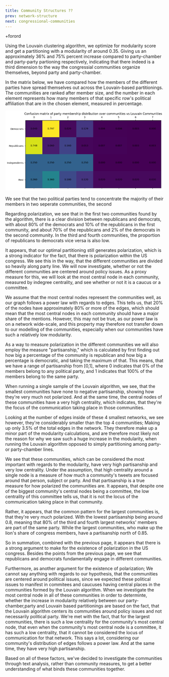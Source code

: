 ```yaml
---
title: Community Structures ??
prev: network-structure
next: congressional-communities
---
```

+forord

<!-- Louvain:   
            Confusion matrix
            Community size (power law) (farve efter parti?)
            Evt. statistisk tests
-->

Using the Louvain clustering algorithm, we optimize for modularity score and get a partitioning with a modularity of around 0.35. Giving us an approximately 36% and 75% percent increase compared to party-chamber and party-party partioning respectively, indicating that there indeed is a third dimension to the way the congressial communities organize themselves, beyond party and party-chamber.

In the matrix below, we have compared how the members of the different parties have spread themselves out across the Louvain-based partitionings. The communities are ranked after member size, and the number in each element represents how many members of that specific row's political affiliation that are in the chosen element, measured in percentage.

![](/images/Matrix.png)

We see that the two political parties tend to concentrate the majority of their members in two seperate communities, the second

Regarding polarization, we see that in the first two communities found by the algorithm, there is a clear division between republicans and democrats, with about 80% of the democrats and 10% of the republicans in the first community, and about 70% of the republicans and 2% of the democrats in the second community. In the third and fourth communities, the proportion of republicans to democrats vice versa is also low.

It appears, that our optimal partitioning still generates polarization, which is a strong indicator for the fact, that there is polarization within the US congress. We see this in the way, that the different communities are divided so heavily along party line. We will now investigate, whether or not the different communities are centered around policy issues. As a proxy measure for this, we will look at the most central node in each community, measured by indegree centrality, and see whether or not it is a caucus or a committee.

We assume that the most central nodes represent the communities well, as our graph follows a power law with regards to edges. This tells us, that 20% of the nodes have approximately 80% or more of the edges, which should mean that the most central nodes in each community should have a major share of the mentions. However, this may not be true, as our power law is on a network wide-scale, and this property may therefore not transfer down to our modelling of the communities, especially when our communities have such a relatively low modularity.

As a way to measure polarization in the different communities we will also employ the measure "partisanship," which is calculated by first finding out how big a percentage of the community is republican and how big a percentage is democratic, and taking the maximum of that. This means, that we have a range of partisanship from [0,1], where 0 indicates that 0% of the members belong to any political party, and 1 indicates that 100% of the members belong to the same party.


<!-- ^Mangler lige at poste mein graf her -->

When running a single sample of the Louvain algorithm, we see, that the smallest communities have none to negative partisanship, showing how they're very much not polarized. And at the same time, the central nodes of these communities have a very high centrality, which indicates, that they're the focus of the communication taking place in those communities. 

Looking at the number of edges inside of these 4 smallest networks, we see however, they're considerably smaller than the top 4 communities; Making up only 3.5% of the total edges in the network. They therefore make up a minor part of the modularity calculations, and are therefore most likely not the reason for why we saw such a huge increase in the modularity, when running the Louvain algorithm opposed to simply partitioning among party- or party-chamber lines.

We see that these communities, which can be considered the most important with regards to the modularity, have very high partisanship and very low centrality. Under the assumption, that high centrality around a single node is a measure of how much a community's tweets are focused around that person, subject or party. And that partisanship is a true measure for how polarized the communities are. It appears, that despite one of the biggest community's central nodes being a committee, the low centrality of this committee tells us, that it is not the locus of the communication taking place in that community.

Rather, it appears, that the common pattern for the largest communities is, that they're very much polarized.  With the lowest partisanship being around 0.8, meaning that 80% of the third and fourth largest networks' members are part of the same party. While the largest communities, who make up the lion's share of congress members, have a partisanship north of 0.85.

So in summation, combined with the previous page, it appears that there is a strong argument to make for the existence of polarization in the US congress. Besides the points from the previous page, we see that republicans and democrats fundamentally engage in different communities. 

Furthermore, as another argument for the existence of polarization; We cannot say anything with regards to our hypothesis, that the communities are centered around political issues, since we expected these political issues to manifest in commitees and caucuses having central places in the communities formed by the Louvain algorithm. When we investigate the most central node in all of these communities in order to determinte, whether the increase in modularity relatively between our party-chamber,party and Louvain based partitionings are based on the fact, that the Louvain algorithm centers its communities around policy issues and not necessarily political party. We're met with the fact, that for the largest communities, there is such a low centrality for the community's most central node, that even when the community's most central node is a committee, it has such a low centrality, that it cannot be considered the locus of communication for that network. This says a lot, considering our community's distribution of edges follows a power law. And at the same time, they have very high partisanship. 

<!-- ^Skal lige omskrives, når kl ikke er 03 om morgenen, lol -->


Based on all of these factors, we've decided to investigate the communities through text analysis, rather than community measures, to get a better understanding of what binds these communities together.



<!--  -->



<!--
Lorem ipsum dolor sit amet, consectetur adipiscing elit. In nulla tellus, tempus sed lobortis quis, venenatis ac ante. Maecenas accumsan augue ultricies metus hendrerit, in ultrices urna fringilla. Suspendisse lobortis egestas magna, sit amet fermentum ligula tincidunt vitae. Suspendisse cursus non dui a vulputate. Cras vestibulum vulputate enim eu placerat. Ut scelerisque semper justo sit amet auctor. Aliquam sit amet iaculis tortor.

> Nulla in justo hendrerit, tincidunt mauris et, porta est. Donec in leo vitae est ultrices dapibus id nec tortor. Maecenas ut ipsum eu nisl cursus facilisis scelerisque eu ex. Aliquam euismod elementum libero, at vehicula ipsum.

Nam commodo lorem quis tortor euismod, ut ultrices orci aliquet. Sed eget dui nec sem ullamcorper convallis id nec ante. Aliquam ultricies a massa quis semper. Donec suscipit augue ut sagittis hendrerit. Aliquam erat volutpat. Proin aliquet maximus nibh, id aliquet justo maximus at. Sed accumsan ante id aliquam pellentesque. Aliquam nec hendrerit quam. Suspendisse maximus eros sollicitudin, accumsan turpis eu, blandit nulla. Nunc lorem elit, molestie at libero gravida, placerat consectetur ante. Sed tincidunt viverra tellus a vehicula.

Lorem ipsum dolor sit amet, consectetur adipiscing elit. Nam blandit lobortis turpis. Praesent porttitor, turpis eu posuere molestie, sem dolor scelerisque sapien, eu aliquet ante felis ac metus. Pellentesque semper ultricies urna. Aenean auctor, turpis ut convallis ultrices, eros tellus bibendum risus, eu varius velit ante et diam. In suscipit lorem orci, eu placerat nibh dignissim ut. Nullam consequat nisl dui, in ornare risus porttitor sed. Integer vitae nibh semper purus ultrices rutrum. Pellentesque non diam ornare, imperdiet elit a, tempus lacus. Suspendisse viverra euismod dapibus.
-->
